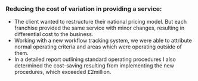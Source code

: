### Reducing the cost of variation in providing a service:

- The client wanted to restructure their national pricing model. But each
  franchise provided the same service with minor changes, resulting in
  differential cost to the business.
- Working with a new workflow tracking system, we were able to attribute normal
  operating criteria and areas which were operating outside of them.
- In a detailed report outlining standard operating procedures I also determined
  the cost-saving resulting from implementing the new procedures, which exceeded
  £2million.